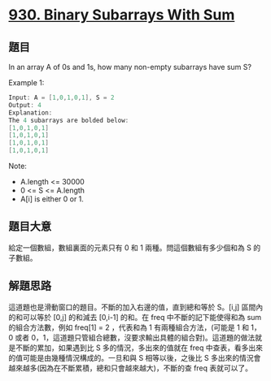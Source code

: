 # [930. Binary Subarrays With Sum](https://leetcode.com/problems/binary-subarrays-with-sum/)

## 題目

In an array A of 0s and 1s, how many non-empty subarrays have sum S?



Example 1:

```c
Input: A = [1,0,1,0,1], S = 2
Output: 4
Explanation: 
The 4 subarrays are bolded below:
[1,0,1,0,1]
[1,0,1,0,1]
[1,0,1,0,1]
[1,0,1,0,1]
```


Note:

- A.length <= 30000
- 0 <= S <= A.length
- A[i] is either 0 or 1.


## 題目大意

給定一個數組，數組裏面的元素只有 0 和 1 兩種。問這個數組有多少個和為 S 的子數組。

## 解題思路

這道題也是滑動窗口的題目。不斷的加入右邊的值，直到總和等於 S。[i,j] 區間內的和可以等於 [0,j] 的和減去 [0,i-1] 的和。在 freq 中不斷的記下能使得和為 sum 的組合方法數，例如 freq[1] = 2 ，代表和為 1 有兩種組合方法，(可能是 1 和 1，0 或者 0，1，這道題只管組合總數，沒要求輸出具體的組合對)。這道題的做法就是不斷的累加，如果遇到比 S 多的情況，多出來的值就在 freq 中查表，看多出來的值可能是由幾種情況構成的。一旦和與 S 相等以後，之後比 S 多出來的情況會越來越多(因為在不斷累積，總和只會越來越大)，不斷的查 freq 表就可以了。
